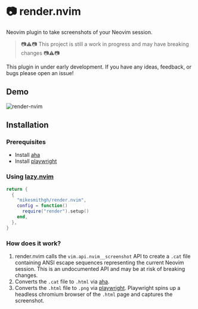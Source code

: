 # :camera: render.nvim
Neovim plugin to take screenshots of your Neovim session.
> :camera::warning::camera: This project is still a work in progress and may have breaking changes :camera::warning::camera:

This plugin in under early development. If you have any ideas, feedback, or bugs please open an issue! 

## Demo
![render-nvim](https://github.com/mikesmithgh/render.nvim/issues/1#issuecomment-1465349757)

## Installation

### Prerequisites
- Install [aha](https://github.com/theZiz/aha)
- Install [playwright](https://playwright.dev/)

### Using [lazy.nvim](https://github.com/folke/lazy.nvim)
```lua
return {
  {
    "mikesmithgh/render.nvim",
    config = function()
      require("render").setup()
    end,
  },
}
```

### How does it work?
1. render.nvim calls the `vim.api.nvim__screenshot` API to create a `.cat` file containing ANSI escape sequences representing the current Neovim session. This is an undocumented API and may be at risk of breaking changes.
2. Converts the `.cat` file to `.html` via [aha](https://github.com/theZiz/aha).
3. Converts the `.html` file to `.png` via [playwright](https://playwright.dev/). Playwright spins up a headless chromium browser of the `.html` page and captures the screenshot.
